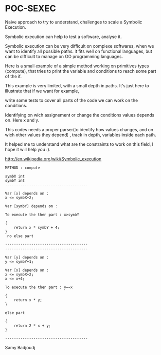 POC-SEXEC
=========

Naive approach to try to understand, challenges to scale a Symbolic Execution.


Symbolic execution can help to test a software, analyse it.

Symbolic execution can be very difficult on complexe softwares, when we want to identify all possible paths.
It fits well on functional languages, but can be difficult to manage on OO programming languages.

Here is a small example of a simple method working on primitives types (compute), that tries to print the variable and
conditions to reach some part of the if.

This example is very limited, with a small depth in paths. It's just here to illustrate that if we want for example,

write some tests to cover all parts of the code we can work on the conditions. 

Identifying on wich assignement or change the conditions values depends on. Here x and y.

This codes needs a proper parser(to identify how values changes, and on wich other values they depend) ,
track in depth, variables inside each path.


It helped me to understand what are the constraints to work on this field, I hope it will help you :).


http://en.wikipedia.org/wiki/Symbolic_execution



```
METHOD : compute 

symbX int
symbY int
--------------------------------------
   
Var [x] depends on : 
x <= symbX+2;
   
Var [symbY] depends on : 

To execute the then part : x>symbY
   
{
    return x * symbY + 4;
}
 no else part  
   
--------------------------------------
--------------------------------------
   
Var [y] depends on : 
y <= symbY+1;
   
Var [x] depends on : 
x <= symbX+2;
x <= x+4;

To execute the then part : y==x
   
{
    return x * y;
}
   
else part
   
{
    return 2 * x + y;
}
   
--------------------------------------
```

Samy Badjoudj
